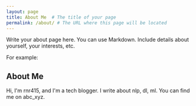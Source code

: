 ```yaml
---
layout: page
title: About Me  # The title of your page
permalink: /about/ # The URL where this page will be located
---
```


Write your about page here.  You can use Markdown.  Include details about yourself, your interests, etc.

For example:

## About Me

Hi, I'm rnr415, and I'm a tech blogger.  I write about nlp, dl, ml.  You can find me on abc_xyz.
